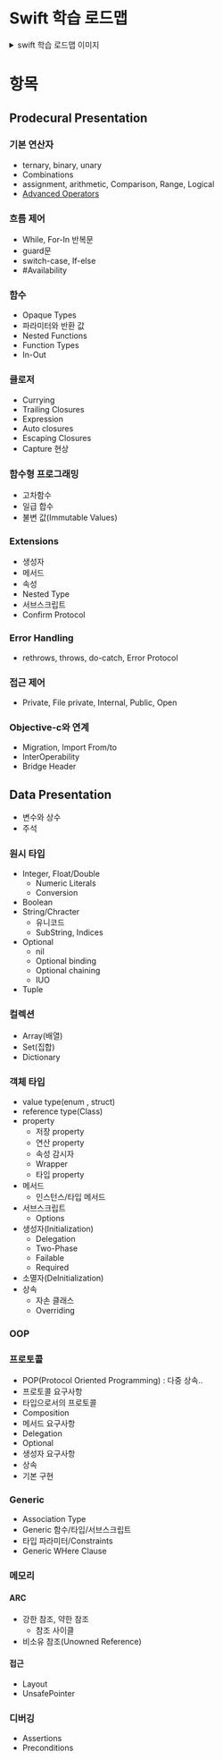 # Swift 학습 로드맵

<details>
<summary>swift 학습 로드맵 이미지</summary>
<div markdown="2">

<img src="https://user-images.githubusercontent.com/116094622/227720903-2e07cbe2-1ed4-4f37-8ce7-d5e067d59dea.png" alt="로드맵">

</div>
</details>

# 항목
## Prodecural Presentation
### 기본 연산자
- ternary, binary, unary
- Combinations
- assignment, arithmetic, Comparison, Range, Logical
- [Advanced Operators](https://github.com/AKAPUCH/LearningWithRoadMap/tree/main/Swift/Prodecural%20Presentation/%EA%B8%B0%EB%B3%B8%EC%97%B0%EC%82%B0%EC%9E%90/Advanced%20Operators)
### 흐름 제어
- While, For-In 반복문
- guard문
- switch-case, If-else
- #Availability
### 함수
- Opaque Types
- 파라미터와 반환 값
- Nested Functions
- Function Types
- In-Out
### 클로저
- Currying
- Trailing Closures
- Expression
- Auto closures
- Escaping Closures
- Capture 현상
### 함수형 프로그래밍
- 고차함수
- 일급 합수
- 불변 값(Immutable Values)
### Extensions
- 생성자
- 메서드
- 속성
- Nested Type
- 서브스크립트
- Confirm Protocol
### Error Handling
- rethrows, throws, do-catch, Error Protocol
### 접근 제어
- Private, File private, Internal, Public, Open
### Objective-c와 연계
- Migration, Import From/to
- InterOperability
- Bridge Header

## Data Presentation
- 변수와 상수
- 주석
### 원시 타입
- Integer, Float/Double
	- Numeric Literals
	- Conversion
- Boolean
- String/Chracter
	- 유니코드
	- SubString, Indices
- Optional
	- nil
	- Optional binding
	- Optional chaining
	- IUO
- Tuple
### 컬렉션
- Array(배열)
- Set(집합)
- Dictionary
### 객체 타입
- value type(enum , struct)
- reference type(Class)
- property
	- 저장 property
	- 연산 property
	- 속성 감시자
	- Wrapper
	- 타입 property
- 메서드
	- 인스턴스/타입 메서드
- 서브스크립트
	- Options
- 생성자(Initialization)
	- Delegation
	- Two-Phase
	- Failable
	- Required
- 소멸자(DeInitialization)
- 상속
	- 자손 클래스
	- Overriding
### OOP
### 프로토콜
- POP(Protocol Oriented Programming) : 다중 상속..
- 프로토콜 요구사항
- 타입으로서의 프로토콜
- Composition
- 메서드 요구사항
- Delegation
- Optional
- 생성자 요구사항
- 상속
- 기본 구현
### Generic
- Association Type
- Generic 함수/타입/서브스크립트
- 타입 파라미터/Constraints
- Generic WHere Clause
### 메모리
#### ARC
- 강한 참조, 약한 참조
	- 참조 사이클
- 비소유 참조(Unowned Reference)
#### 접근
- Layout
- UnsafePointer
### 디버깅
- Assertions
- Preconditions
